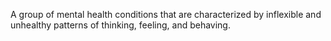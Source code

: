A group of mental health conditions that are characterized by inflexible and unhealthy patterns of thinking, feeling, and behaving.